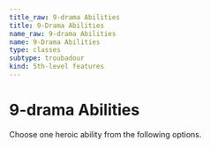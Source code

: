 ```yaml
---
title_raw: 9-drama Abilities
title: 9-Drama Abilities
name_raw: 9-drama Abilities
name: 9-Drama Abilities
type: classes
subtype: troubadour
kind: 5th-level features
---
```


# 9-drama Abilities

Choose one heroic ability from the following options.
